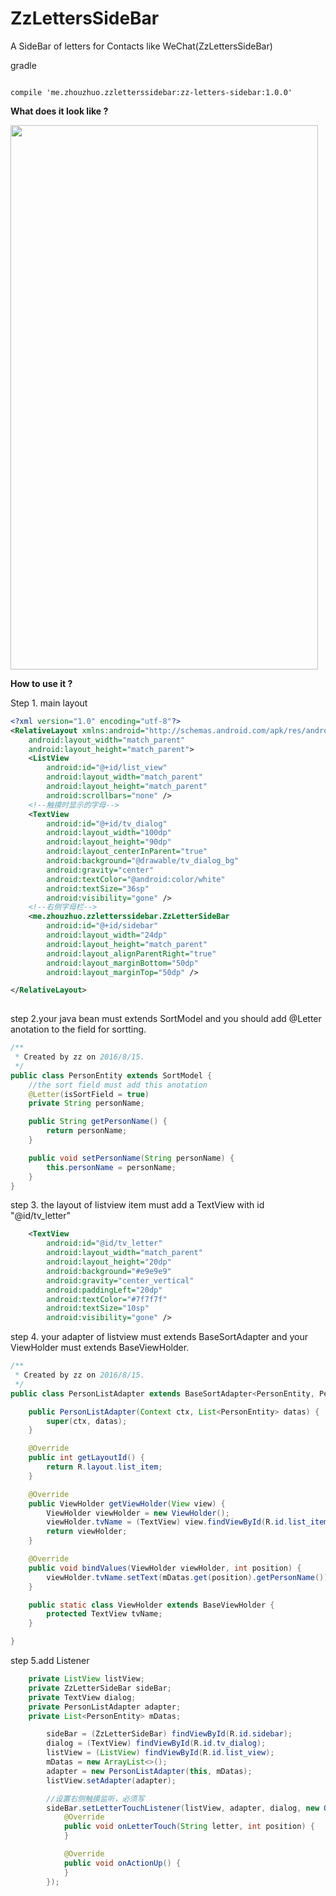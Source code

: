 # ZzLettersSideBar
A SideBar of letters for Contacts like WeChat(ZzLettersSideBar)

gradle 

```

compile 'me.zhouzhuo.zzletterssidebar:zz-letters-sidebar:1.0.0'

```

<strong>What does it look like ?</strong>

<img src="https://github.com/zhouzhuo810/ZzLettersSideBar/blob/master/zzlettersizebar.gif" width="492" height="871"/>

<strong>How to use it ?</strong>

Step 1. main layout
```xml
<?xml version="1.0" encoding="utf-8"?>
<RelativeLayout xmlns:android="http://schemas.android.com/apk/res/android"
    android:layout_width="match_parent"
    android:layout_height="match_parent">
    <ListView
        android:id="@+id/list_view"
        android:layout_width="match_parent"
        android:layout_height="match_parent"
        android:scrollbars="none" />
    <!--触摸时显示的字母-->
    <TextView
        android:id="@+id/tv_dialog"
        android:layout_width="100dp"
        android:layout_height="90dp"
        android:layout_centerInParent="true"
        android:background="@drawable/tv_dialog_bg"
        android:gravity="center"
        android:textColor="@android:color/white"
        android:textSize="36sp"
        android:visibility="gone" />
    <!--右侧字母栏-->
    <me.zhouzhuo.zzletterssidebar.ZzLetterSideBar
        android:id="@+id/sidebar"
        android:layout_width="24dp"
        android:layout_height="match_parent"
        android:layout_alignParentRight="true"
        android:layout_marginBottom="50dp"
        android:layout_marginTop="50dp" />

</RelativeLayout>
  
```

step 2.your java bean must extends SortModel
and you should add @Letter anotation to the field for sortting.
```java
/**
 * Created by zz on 2016/8/15.
 */
public class PersonEntity extends SortModel {
    //the sort field must add this anotation
    @Letter(isSortField = true)
    private String personName;

    public String getPersonName() {
        return personName;
    }

    public void setPersonName(String personName) {
        this.personName = personName;
    }
}
```

step 3. the layout of listview item must add a TextView with id "@id/tv_letter"

```xml
    <TextView
        android:id="@id/tv_letter"
        android:layout_width="match_parent"
        android:layout_height="20dp"
        android:background="#e9e9e9"
        android:gravity="center_vertical"
        android:paddingLeft="20dp"
        android:textColor="#7f7f7f"
        android:textSize="10sp"
        android:visibility="gone" />

```

step 4. your adapter of listview must extends BaseSortAdapter
and your ViewHolder must extends BaseViewHolder.

```java
/**
 * Created by zz on 2016/8/15.
 */
public class PersonListAdapter extends BaseSortAdapter<PersonEntity, PersonListAdapter.ViewHolder> {

    public PersonListAdapter(Context ctx, List<PersonEntity> datas) {
        super(ctx, datas);
    }

    @Override
    public int getLayoutId() {
        return R.layout.list_item;
    }

    @Override
    public ViewHolder getViewHolder(View view) {
        ViewHolder viewHolder = new ViewHolder();
        viewHolder.tvName = (TextView) view.findViewById(R.id.list_item_tv_name);
        return viewHolder;
    }

    @Override
    public void bindValues(ViewHolder viewHolder, int position) {
        viewHolder.tvName.setText(mDatas.get(position).getPersonName());
    }

    public static class ViewHolder extends BaseViewHolder {
        protected TextView tvName;
    }

}
```

step 5.add Listener


```java
    private ListView listView;
    private ZzLetterSideBar sideBar;
    private TextView dialog;
    private PersonListAdapter adapter;
    private List<PersonEntity> mDatas;

        sideBar = (ZzLetterSideBar) findViewById(R.id.sidebar);
        dialog = (TextView) findViewById(R.id.tv_dialog);
        listView = (ListView) findViewById(R.id.list_view);
        mDatas = new ArrayList<>();
        adapter = new PersonListAdapter(this, mDatas);
        listView.setAdapter(adapter);
```

```java
        //设置右侧触摸监听，必须写
        sideBar.setLetterTouchListener(listView, adapter, dialog, new OnLetterTouchListener() {
            @Override
            public void onLetterTouch(String letter, int position) {
            }

            @Override
            public void onActionUp() {
            }
        });
```



